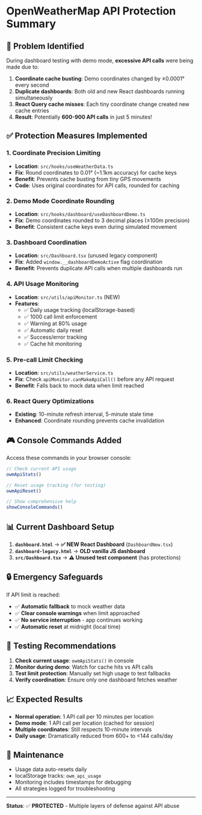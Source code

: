 # OpenWeatherMap API Protection Summary

## 🚨 **Problem Identified**
During dashboard testing with demo mode, **excessive API calls** were being made due to:
1. **Coordinate cache busting**: Demo coordinates changed by ±0.0001° every second
2. **Duplicate dashboards**: Both old and new React dashboards running simultaneously  
3. **React Query cache misses**: Each tiny coordinate change created new cache entries
4. **Result**: Potentially **600-900 API calls** in just 5 minutes!

## ✅ **Protection Measures Implemented**

### 1. **Coordinate Precision Limiting**
- **Location**: `src/hooks/useWeatherData.ts`
- **Fix**: Round coordinates to 0.01° (~1.1km accuracy) for cache keys
- **Benefit**: Prevents cache busting from tiny GPS movements
- **Code**: Uses original coordinates for API calls, rounded for caching

### 2. **Demo Mode Coordinate Rounding** 
- **Location**: `src/hooks/dashboard/useDashboardDemo.ts`
- **Fix**: Demo coordinates rounded to 3 decimal places (±100m precision)
- **Benefit**: Consistent cache keys even during simulated movement

### 3. **Dashboard Coordination**
- **Location**: `src/Dashboard.tsx` (unused legacy component)
- **Fix**: Added `window.__dashboardDemoActive` flag coordination
- **Benefit**: Prevents duplicate API calls when multiple dashboards run

### 4. **API Usage Monitoring**
- **Location**: `src/utils/apiMonitor.ts` (NEW)
- **Features**:
  - ✅ Daily usage tracking (localStorage-based)
  - ✅ 1000 call limit enforcement
  - ✅ Warning at 80% usage
  - ✅ Automatic daily reset
  - ✅ Success/error tracking
  - ✅ Cache hit monitoring

### 5. **Pre-call Limit Checking**
- **Location**: `src/utils/weatherService.ts`
- **Fix**: Check `apiMonitor.canMakeApiCall()` before any API request
- **Benefit**: Falls back to mock data when limit reached

### 6. **React Query Optimizations**
- **Existing**: 10-minute refresh interval, 5-minute stale time
- **Enhanced**: Coordinate rounding prevents cache invalidation

## 🎮 **Console Commands Added**

Access these commands in your browser console:

```javascript
// Check current API usage
owmApiStats()

// Reset usage tracking (for testing)
owmApiReset()

// Show comprehensive help
showConsoleCommands()
```

## 📊 **Current Dashboard Setup**

1. **`dashboard.html`** → **✅ NEW React Dashboard** (`DashboardNew.tsx`)
2. **`dashboard-legacy.html`** → **OLD vanilla JS dashboard** 
3. **`src/Dashboard.tsx`** → **⚠️ Unused test component** (has protections)

## 🔒 **Emergency Safeguards**

If API limit is reached:
- ✅ **Automatic fallback** to mock weather data
- ✅ **Clear console warnings** when limit approached
- ✅ **No service interruption** - app continues working
- ✅ **Automatic reset** at midnight (local time)

## 🧪 **Testing Recommendations**

1. **Check current usage**: `owmApiStats()` in console
2. **Monitor during demo**: Watch for cache hits vs API calls
3. **Test limit protection**: Manually set high usage to test fallbacks
4. **Verify coordination**: Ensure only one dashboard fetches weather

## 📈 **Expected Results**

- **Normal operation**: 1 API call per 10 minutes per location
- **Demo mode**: 1 API call per location (cached for session)
- **Multiple coordinates**: Still respects 10-minute intervals
- **Daily usage**: Dramatically reduced from 600+ to <144 calls/day

## 🔄 **Maintenance**

- Usage data auto-resets daily
- localStorage tracks: `owm_api_usage`
- Monitoring includes timestamps for debugging
- All strategies logged for troubleshooting

---

**Status**: ✅ **PROTECTED** - Multiple layers of defense against API abuse 

